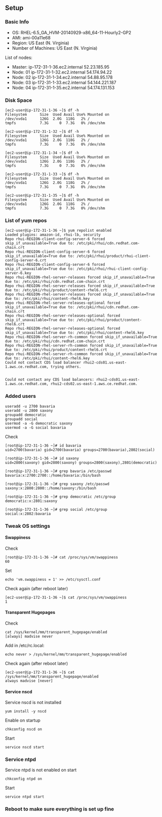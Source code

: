 ## Setup

### Basic Info

* OS: RHEL-6.5_GA_HVM-20140929-x86_64-11-Hourly2-GP2
* AMI: ami-00a11e68
* Region: US East (N. Virginia)
* Number of Machines: US East (N. Virginia)

List of nodes:

* Master:	ip-172-31-1-36.ec2.internal 52.23.185.95
* Node: 01 ip-172-31-1-32.ec2.internal 54.174.94.22
* Node: 02 ip-172-31-1-34.ec2.internal 54.88.95.178
* Node: 03 ip-172-31-1-33.ec2.internal 54.144.221.187
* Node: 04 ip-172-31-1-35.ec2.internal 54.174.131.153


### Disk Space 

```
[ec2-user@ip-172-31-1-36 ~]$ df -h
Filesystem      Size  Used Avail Use% Mounted on
/dev/xvda1      126G  2.0G  118G   2% /
tmpfs           7.3G     0  7.3G   0% /dev/shm
```
```
[ec2-user@ip-172-31-1-32 ~]$ df -h
Filesystem      Size  Used Avail Use% Mounted on
/dev/xvda1      126G  2.0G  118G   2% /
tmpfs           7.3G     0  7.3G   0% /dev/shm
```
```
[ec2-user@ip-172-31-1-34 ~]$ df -h
Filesystem      Size  Used Avail Use% Mounted on
/dev/xvda1      126G  2.0G  118G   2% /
tmpfs           7.3G     0  7.3G   0% /dev/shm
```
```
[ec2-user@ip-172-31-1-33 ~]$ df -h
Filesystem      Size  Used Avail Use% Mounted on
/dev/xvda1      126G  2.0G  118G   2% /
tmpfs           7.3G     0  7.3G   0% /dev/shm
```
```
[ec2-user@ip-172-31-1-35 ~]$ df -h
Filesystem      Size  Used Avail Use% Mounted on
/dev/xvda1      126G  2.0G  118G   2% /
tmpfs           7.3G     0  7.3G   0% /dev/shm
```

### List of yum repos

```
[ec2-user@ip-172-31-1-36 ~]$ yum repolist enabled
Loaded plugins: amazon-id, rhui-lb, security
Repo rhui-REGION-client-config-server-6 forced skip_if_unavailable=True due to: /etc/pki/rhui/cdn.redhat.com-chain.crt
Repo rhui-REGION-client-config-server-6 forced skip_if_unavailable=True due to: /etc/pki/rhui/product/rhui-client-config-server-6.crt
Repo rhui-REGION-client-config-server-6 forced skip_if_unavailable=True due to: /etc/pki/rhui/rhui-client-config-server-6.key
Repo rhui-REGION-rhel-server-releases forced skip_if_unavailable=True due to: /etc/pki/rhui/cdn.redhat.com-chain.crt
Repo rhui-REGION-rhel-server-releases forced skip_if_unavailable=True due to: /etc/pki/rhui/product/content-rhel6.crt
Repo rhui-REGION-rhel-server-releases forced skip_if_unavailable=True due to: /etc/pki/rhui/content-rhel6.key
Repo rhui-REGION-rhel-server-releases-optional forced skip_if_unavailable=True due to: /etc/pki/rhui/cdn.redhat.com-chain.crt
Repo rhui-REGION-rhel-server-releases-optional forced skip_if_unavailable=True due to: /etc/pki/rhui/product/content-rhel6.crt
Repo rhui-REGION-rhel-server-releases-optional forced skip_if_unavailable=True due to: /etc/pki/rhui/content-rhel6.key
Repo rhui-REGION-rhel-server-rh-common forced skip_if_unavailable=True due to: /etc/pki/rhui/cdn.redhat.com-chain.crt
Repo rhui-REGION-rhel-server-rh-common forced skip_if_unavailable=True due to: /etc/pki/rhui/product/content-rhel6.crt
Repo rhui-REGION-rhel-server-rh-common forced skip_if_unavailable=True due to: /etc/pki/rhui/content-rhel6.key
Could not contact CDS load balancer rhui2-cds01.us-east-1.aws.ce.redhat.com, trying others.


Could not contact any CDS load balancers: rhui2-cds01.us-east-1.aws.ce.redhat.com, rhui2-cds02.us-east-1.aws.ce.redhat.com.
```


### Added users 

```
useradd -u 2700 bavaria
useradd -u 2800 saxony
groupadd democratic
groupadd social
usermod -a -G democratic saxony
usermod -a -G social bavaria
```

Check

```
[root@ip-172-31-1-36 ~]# id bavaria
uid=2700(bavaria) gid=2700(bavaria) groups=2700(bavaria),2802(social)

[root@ip-172-31-1-36 ~]# id saxony
uid=2800(saxony) gid=2800(saxony) groups=2800(saxony),2801(democratic)

[root@ip-172-31-1-36 ~]# grep bavaria /etc/passwd
bavaria:x:2700:2700::/home/bavaria:/bin/bash

[root@ip-172-31-1-36 ~]# grep saxony /etc/passwd
saxony:x:2800:2800::/home/saxony:/bin/bash

[root@ip-172-31-1-36 ~]# grep democratic /etc/group
democratic:x:2801:saxony

[root@ip-172-31-1-36 ~]# grep social /etc/group
social:x:2802:bavaria
```

### Tweak OS settings


#### Swappiness

Check
```
[root@ip-172-31-1-36 ~]# cat /proc/sys/vm/swappiness
60
```

Set
```
echo 'vm.swappiness = 1' >> /etc/sysctl.conf
```


Check again (after reboot later)
```
[ec2-user@ip-172-31-1-36 ~]$ cat /proc/sys/vm/swappiness
1

```

#### Transparent Hugepages

Check
```
cat /sys/kernel/mm/transparent_hugepage/enabled
[always] madvise never
```
Add in /etc/rc.local:
```
echo never > /sys/kernel/mm/transparent_hugepage/enabled
```
Check again (after reboot later)
```
[ec2-user@ip-172-31-1-36 ~]$ cat /sys/kernel/mm/transparent_hugepage/enabled
always madvise [never]
```

#### Service nscd

Service nscd is not installed

```
yum install -y nscd
```

Enable on startup
```
chkconfig nscd on
```

Start
```
service nscd start
```

### Service ntpd

Service ntpd is not enabled on start
```
chkconfig ntpd on
```
Start
```
service ntpd start
```

### Reboot to make sure everything is set up fine








